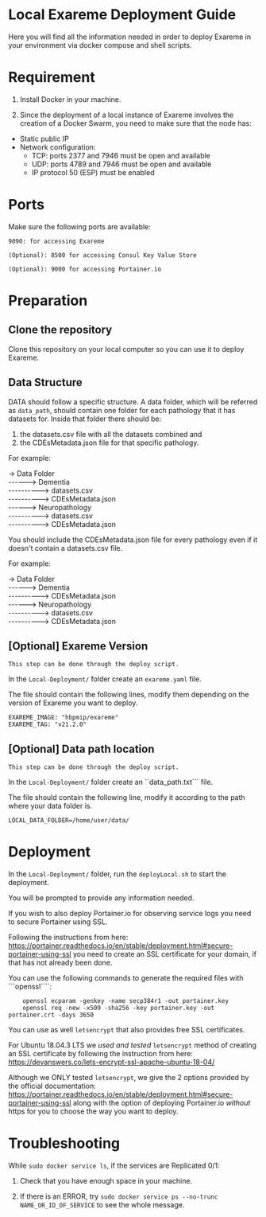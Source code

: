 # Local Exareme Deployment Guide

Here you will find all the information needed in order to deploy Exareme in your environment via docker compose and shell scripts.

# Requirement

1) Install Docker in your machine.

2) Since the deployment of a local instance of Exareme involves the creation of a Docker Swarm, you need to make sure that the node has:

- Static public IP
- Network configuration:
  * TCP: ports 2377 and 7946 must be open and available
  * UDP: ports 4789 and 7946 must be open and available
  * IP protocol 50 (ESP) must be enabled

# Ports

Make sure the following ports are available:

```9090: for accessing Exareme```

```(Optional): 8500 for accessing Consul Key Value Store``` 

```(Optional): 9000 for accessing Portainer.io```

# Preparation

## Clone the repository 

Clone this repository on your local computer so you can use it to deploy Exareme.

## Data Structure
DATA should follow a specific structure. A data folder, which will be referred as  ```data_path```, should contain one
folder for each pathology that it has datasets for. Inside that folder there should be:

1) the datasets.csv file with all the datasets combined and
2) the CDEsMetadata.json file for that specific pathology.

For example:

-> Data Folder <br />
------> Dementia <br />
----------> datasets.csv <br />
----------> CDEsMetadata.json <br />
------> Neuropathology <br />
----------> datasets.csv <br />
----------> CDEsMetadata.json <br />

You should include the CDEsMetadata.json file for every pathology even if it doesn't contain a datasets.csv file.

For example:

-> Data Folder <br />
------> Dementia <br />
----------> CDEsMetadata.json <br />
------> Neuropathology <br />
----------> datasets.csv <br />
----------> CDEsMetadata.json <br />


## [Optional] Exareme Version 
```This step can be done through the deploy script.```

In the ```Local-Deployment/``` folder create an ```exareme.yaml``` file.

The file should contain the following lines, modify them depending on the version of Exareme you want to deploy.

```
EXAREME_IMAGE: "hbpmip/exareme"
EXAREME_TAG: "v21.2.0"
```

## [Optional] Data path location
```This step can be done through the deploy script.```

In the ```Local-Deployment/``` folder create an ``data_path.txt``` file.

The file should contain the following line, modify it according to the path where your data folder is.

```
LOCAL_DATA_FOLDER=/home/user/data/

```

# Deployment

In the ```Local-Deployment/``` folder, run the ```deployLocal.sh``` to start the deployment.

You will be prompted to provide any information needed.

If you wish to also deploy Portainer.io for observing service logs you need to secure Portainer using SSL.

Following the instructions from here:
https://portainer.readthedocs.io/en/stable/deployment.html#secure-portainer-using-ssl
you need to create an SSL certificate for your domain, if that has not already been done.

You can use the following commands to generate the required files with ```openssl````:

``` openssl genrsa -out portainer.key 2048
    openssl ecparam -genkey -name secp384r1 -out portainer.key
    openssl req -new -x509 -sha256 -key portainer.key -out portainer.crt -days 3650
```

You can use as well ```letsencrypt``` that also provides free SSL certificates.

For Ubuntu 18.04.3 LTS we *used and tested* ```letsencrypt``` method of creating an SSL certificate by following the instruction from here:
https://devanswers.co/lets-encrypt-ssl-apache-ubuntu-18-04/

Although we ONLY tested ```letsencrypt```, we give the 2 options provided by the official documentation: https://portainer.readthedocs.io/en/stable/deployment.html#secure-portainer-using-ssl
along with the option of deploying Portainer.io *without* https for you to choose the way you want to deploy.

# Troubleshooting

While ```sudo docker service ls```, if the services are Replicated 0/1:

1) Check that you have enough space in your machine.

2) If there is an ERROR, try ```sudo docker service ps --no-trunc NAME_OR_ID_OF_SERVICE``` to see the whole message.
